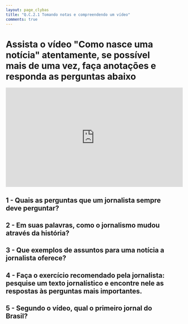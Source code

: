 ```yaml
---
layout: page_clybas
title: "Q.C.2.1 Tomando notas e compreendendo um vídeo"
comments: true
---
```


# Assista o vídeo "Como nasce uma notícia" **atentamente**, se possível mais de uma vez, **faça anotações** e responda as perguntas abaixo

<iframe width="560" height="315" src="https://www.youtube.com/embed/hqv_VMPafSI" frameborder="0" allow="accelerometer; autoplay; encrypted-media; gyroscope; picture-in-picture" allowfullscreen></iframe>

## 1 - Quais as perguntas que um jornalista sempre deve perguntar?

## 2 - Em suas palavras, como o jornalismo mudou através da história?

## 3 - Que exemplos de assuntos para uma notícia a jornalista oferece?

## 4 - Faça o exercício recomendado pela jornalista: pesquise um texto jornalístico e encontre nele as respostas às perguntas mais importantes.

## 5 - Segundo o vídeo, qual o primeiro jornal do Brasil?

